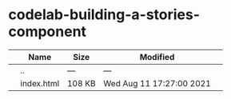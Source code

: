 codelab-building-a-stories-component
====================================

<table><thead><tr class="header"><th></th><th>Name</th><th>Size</th><th>Modified</th><th></th></tr></thead><tbody><tr class="odd"><td></td><td><span class="goup">..</span></td><td>—</td><td>—</td><td></td></tr><tr class="even"><td></td><td><span class="name">index.html</span></td><td>108 KB</td><td>Wed Aug 11 17:27:00 2021</td><td></td></tr></tbody></table>
